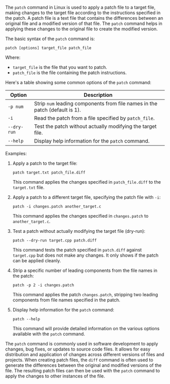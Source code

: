 The `patch` command in Linux is used to apply a patch file to a target file, making changes to the target file according to the instructions specified in the patch. A patch file is a text file that contains the differences between an original file and a modified version of that file. The `patch` command helps in applying these changes to the original file to create the modified version.

The basic syntax of the `patch` command is:

```
patch [options] target_file patch_file
```

Where:
- `target_file` is the file that you want to patch.
- `patch_file` is the file containing the patch instructions.

Here's a table showing some common options of the `patch` command:

| Option        | Description                                                                                      |
|---------------|--------------------------------------------------------------------------------------------------|
| `-p num`      | Strip `num` leading components from file names in the patch (default is 1).                      |
| `-i`          | Read the patch from a file specified by `patch_file`.                                             |
| `--dry-run`   | Test the patch without actually modifying the target file.                                        |
| `--help`      | Display help information for the `patch` command.                                                |

Examples:

1. Apply a patch to the target file:
   ```
   patch target.txt patch_file.diff
   ```
   This command applies the changes specified in `patch_file.diff` to the `target.txt` file.

2. Apply a patch to a different target file, specifying the patch file with `-i`:
   ```
   patch -i changes.patch another_target.c
   ```
   This command applies the changes specified in `changes.patch` to `another_target.c`.

3. Test a patch without actually modifying the target file (dry-run):
   ```
   patch --dry-run target.cpp patch.diff
   ```
   This command tests the patch specified in `patch.diff` against `target.cpp` but does not make any changes. It only shows if the patch can be applied cleanly.

4. Strip a specific number of leading components from the file names in the patch:
   ```
   patch -p 2 -i changes.patch
   ```
   This command applies the patch `changes.patch`, stripping two leading components from file names specified in the patch.

5. Display help information for the `patch` command:
   ```
   patch --help
   ```
   This command will provide detailed information on the various options available with the `patch` command.

The `patch` command is commonly used in software development to apply changes, bug fixes, or updates to source code files. It allows for easy distribution and application of changes across different versions of files and projects. When creating patch files, the `diff` command is often used to generate the differences between the original and modified versions of the file. The resulting patch files can then be used with the `patch` command to apply the changes to other instances of the file.
